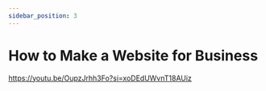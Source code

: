 ```yaml
---
sidebar_position: 3
---
```


# How to Make a Website for Business

https://youtu.be/OupzJrhh3Fo?si=xoDEdUWvnT18AUiz

<!-- This is part of the transcript of a video tutorial on web development.

help me do the following:

Write this text in its entirety, word by word, using markdown format, adding sub-headings for all its parts in h4 tags, starting every sentence with a bullet point, and using backticks for code terminology. -->
